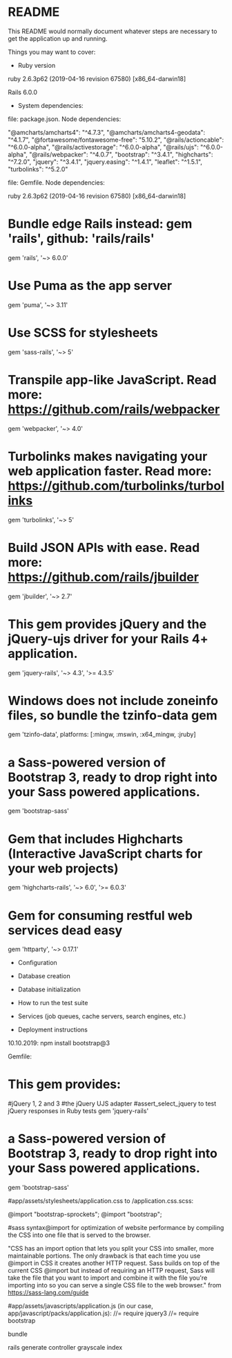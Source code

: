 # README

This README would normally document whatever steps are necessary to get the
application up and running.

Things you may want to cover:

* Ruby version

ruby 2.6.3p62 (2019-04-16 revision 67580) [x86_64-darwin18]

Rails 6.0.0

* System dependencies:

file: package.json. Node dependencies: 

  "@amcharts/amcharts4": "^4.7.3",
    "@amcharts/amcharts4-geodata": "^4.1.7",
    "@fortawesome/fontawesome-free": "5.10.2",
    "@rails/actioncable": "^6.0.0-alpha",
    "@rails/activestorage": "^6.0.0-alpha",
    "@rails/ujs": "^6.0.0-alpha",
    "@rails/webpacker": "^4.0.7",
    "bootstrap": "^3.4.1",
    "highcharts": "^7.2.0",
    "jquery": "^3.4.1",
    "jquery.easing": "^1.4.1",
    "leaflet": "^1.5.1",
    "turbolinks": "^5.2.0"

file: Gemfile. Node dependencies:

ruby 2.6.3p62 (2019-04-16 revision 67580) [x86_64-darwin18]

# Bundle edge Rails instead: gem 'rails', github: 'rails/rails'
gem 'rails', '~> 6.0.0'

# Use Puma as the app server
gem 'puma', '~> 3.11'

# Use SCSS for stylesheets
gem 'sass-rails', '~> 5'

# Transpile app-like JavaScript. Read more: https://github.com/rails/webpacker
gem 'webpacker', '~> 4.0'

# Turbolinks makes navigating your web application faster. Read more: https://github.com/turbolinks/turbolinks
gem 'turbolinks', '~> 5'

# Build JSON APIs with ease. Read more: https://github.com/rails/jbuilder
gem 'jbuilder', '~> 2.7'

# This gem provides jQuery and the jQuery-ujs driver for your Rails 4+ application.
gem 'jquery-rails', '~> 4.3', '>= 4.3.5'

# Windows does not include zoneinfo files, so bundle the tzinfo-data gem
gem 'tzinfo-data', platforms: [:mingw, :mswin, :x64_mingw, :jruby]

# a Sass-powered version of Bootstrap 3, ready to drop right into your Sass powered applications.
gem 'bootstrap-sass'

# Gem that includes Highcharts (Interactive JavaScript charts for your web projects)
gem 'highcharts-rails', '~> 6.0', '>= 6.0.3'

# Gem for consuming restful web services dead easy
gem 'httparty', '~> 0.17.1'






* Configuration

* Database creation

* Database initialization

* How to run the test suite

* Services (job queues, cache servers, search engines, etc.)

* Deployment instructions

10.10.2019:
npm install bootstrap@3

Gemfile:
# This gem provides:
#jQuery 1, 2 and 3
#the jQuery UJS adapter
#assert_select_jquery to test jQuery responses in Ruby tests
gem 'jquery-rails'

# a Sass-powered version of Bootstrap 3, ready to drop right into your Sass powered applications.
gem 'bootstrap-sass'

#app/assets/stylesheets/application.css to /application.css.scss:

@import "bootstrap-sprockets";
@import "bootstrap";

#sass syntax@import for optimization of website performance by compiling the CSS into one file that is served to the browser.

"CSS has an import option that lets you split your CSS into smaller, more maintainable portions. The only drawback is that each time you use @import in CSS it creates another HTTP request. Sass builds on top of the current CSS @import but instead of requiring an HTTP request, Sass will take the file that you want to import and combine it with the file you're importing into so you can serve a single CSS file to the web browser."
from https://sass-lang.com/guide

#app/assets/javascripts/application.js (in our case, app/javascript/packs/application.js):
//= require jquery3
//= require bootstrap


bundle

rails generate controller grayscale index
